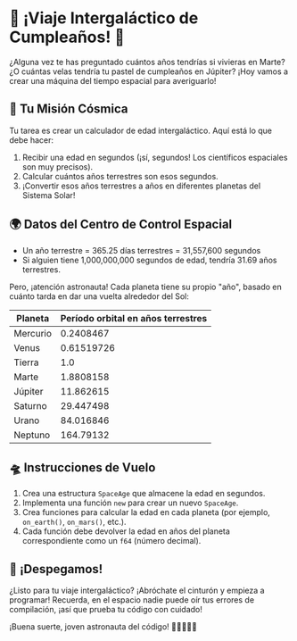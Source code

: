# 🚀 ¡Viaje Intergaláctico de Cumpleaños! 🎂

¿Alguna vez te has preguntado cuántos años tendrías si vivieras en Marte? ¿O cuántas velas tendría tu pastel de
cumpleaños en Júpiter? ¡Hoy vamos a crear una máquina del tiempo espacial para averiguarlo!

## 🌟 Tu Misión Cósmica

Tu tarea es crear un calculador de edad intergaláctico. Aquí está lo que debe hacer:

1. Recibir una edad en segundos (¡sí, segundos! Los científicos espaciales son muy precisos).
2. Calcular cuántos años terrestres son esos segundos.
3. ¡Convertir esos años terrestres a años en diferentes planetas del Sistema Solar!

## 🌍 Datos del Centro de Control Espacial

- Un año terrestre = 365.25 días terrestres = 31,557,600 segundos
- Si alguien tiene 1,000,000,000 segundos de edad, tendría 31.69 años terrestres.

Pero, ¡atención astronauta! Cada planeta tiene su propio "año", basado en cuánto tarda en dar una vuelta alrededor del
Sol:

| Planeta  | Período orbital en años terrestres |
|----------|------------------------------------|
| Mercurio | 0.2408467                          |
| Venus    | 0.61519726                         |
| Tierra   | 1.0                                |
| Marte    | 1.8808158                          |
| Júpiter  | 11.862615                          |
| Saturno  | 29.447498                          |
| Urano    | 84.016846                          |
| Neptuno  | 164.79132                          |

## 🛸 Instrucciones de Vuelo

1. Crea una estructura `SpaceAge` que almacene la edad en segundos.
2. Implementa una función `new` para crear un nuevo `SpaceAge`.
3. Crea funciones para calcular la edad en cada planeta (por ejemplo, `on_earth()`, `on_mars()`, etc.).
4. Cada función debe devolver la edad en años del planeta correspondiente como un `f64` (número decimal).

## 🌠 ¡Despegamos!

¿Listo para tu viaje intergaláctico? ¡Abróchate el cinturón y empieza a programar! Recuerda, en el espacio nadie puede
oír tus errores de compilación, ¡así que prueba tu código con cuidado!

¡Buena suerte, joven astronauta del código! 👨‍🚀👩‍🚀✨
